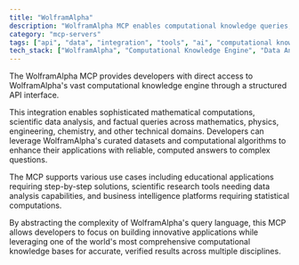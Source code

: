```yaml
---
title: "WolframAlpha"
description: "WolframAlpha MCP enables computational knowledge queries, scientific calculations, and data analysis across diverse disciplines."
category: "mcp-servers"
tags: ["api", "data", "integration", "tools", "ai", "computational knowledge", "mathematics", "science", "engineering"]
tech_stack: ["WolframAlpha", "Computational Knowledge Engine", "Data Analysis", "Scientific Computing", "API Integration", "Mathematical Computation", "Factual Queries"]
---
```


The WolframAlpha MCP provides developers with direct access to WolframAlpha's vast computational knowledge engine through a structured API interface. 

This integration enables sophisticated mathematical computations, scientific data analysis, and factual queries across mathematics, physics, engineering, chemistry, and other technical domains. Developers can leverage WolframAlpha's curated datasets and computational algorithms to enhance their applications with reliable, computed answers to complex questions.

The MCP supports various use cases including educational applications requiring step-by-step solutions, scientific research tools needing data analysis capabilities, and business intelligence platforms requiring statistical computations. 

By abstracting the complexity of WolframAlpha's query language, this MCP allows developers to focus on building innovative applications while leveraging one of the world's most comprehensive computational knowledge bases for accurate, verified results across multiple disciplines.